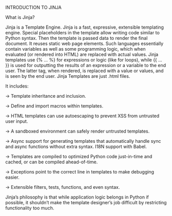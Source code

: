 INTRODUCTION TO JINJA

What is Jinja? 

Jinja is a Template Engine. Jinja is a fast, expressive, extensible templating engine. Special placeholders in the template allow writing code similar to Python syntax. Then the template is passed data to render the final document. It reuses static web page elements. Such languages essentially contain variables as well as some programming logic, which when evaluated (or rendered into HTML) are replaced with actual values. Jinja templates use {% ... %} for expressions or logic (like for loops), while {{ ... }} is used for outputting the results of an expression or a variable to the end user. The latter tag, when rendered, is replaced with a value or values, and is seen by the end user. Jinja Templates are just .html files. 

 It includes:

-> Template inheritance and inclusion. 

-> Define and import macros within templates. 

-> HTML templates can use autoescaping to prevent XSS from untrusted user input. 

-> A sandboxed environment can safely render untrusted templates. 

-> Async support for generating templates that automatically handle sync and async functions without extra syntax. I18N support with Babel. 

-> Templates are compiled to optimized Python code just-in-time and cached, or can be compiled ahead-of-time. 

-> Exceptions point to the correct line in templates to make debugging easier. 

-> Extensible filters, tests, functions, and even syntax. 


Jinja’s philosophy is that while application logic belongs in Python if possible, it shouldn’t make the template designer’s job difficult by restricting functionality too much. 
